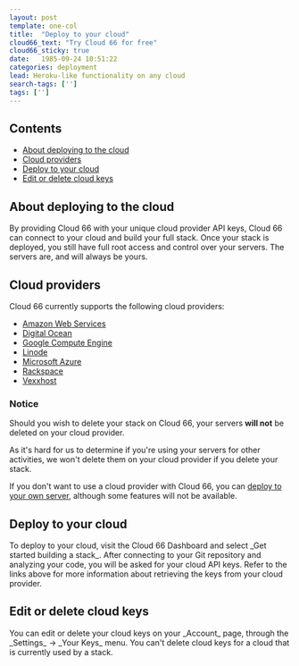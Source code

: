 ```yaml
---
layout: post
template: one-col
title:  "Deploy to your cloud"
cloud66_text: "Try Cloud 66 for free"
cloud66_sticky: true
date:   1985-09-24 10:51:22
categories: deployment
lead: Heroku-like functionality on any cloud
search-tags: ['']
tags: ['']
---
```


<h2>Contents</h2>
<ul class="page-toc">
    <li>
        <a href="#about">About deploying to the cloud</a>
    </li>
    <li>
        <a href="#cloud">Cloud providers</a>
    </li>
    <li>
        <a href="#deploy">Deploy to your cloud</a>
    </li>
    <li>
        <a href="#edit">Edit or delete cloud keys</a>
    </li>
</ul>

<h2 id="about">About deploying to the cloud</h2>
By providing Cloud 66 with your unique cloud provider API keys, Cloud 66 can connect to your cloud and build your full stack. Once your stack is deployed, you still have full root access and control over your servers. The servers are, and will always be yours.

<h2 id="cloud">Cloud providers</h2>
Cloud 66 currently supports the following cloud providers:

<ul class="list">
    <li><a href="/deployment/amazon-web-services-cloud">Amazon Web Services</a></li>   
    <li><a href="/deployment/digitalocean-cloud">Digital Ocean</a></li>
    <li><a href="/deployment/google-compute-engine-cloud">Google Compute Engine</a></li>
    <li><a href="/deployment/linode-cloud">Linode</a></li>
    <li><a href="/deployment/microsoft-azure-cloud">Microsoft Azure</a></li>
    <li><a href="/deployment/rackspace-cloud">Rackspace</a></li>
    <li><a href="/deployment/vexxhost-cloud">Vexxhost</a></li>    
</ul>

<div class="notice notice-warning">
    <h3>Notice</h3>
    <p>Should you wish to delete your stack on Cloud 66, your servers <b>will not</b> be deleted on your cloud provider.</p>
</div>

As it's hard for us to determine if you're using your servers for other activities, we won't delete them on your cloud provider if you delete your stack.

If you don't want to use a cloud provider with Cloud 66, you can [deploy to your own server](/deployment/deploy-to-your-own-server), although some features will not be available.

<h2 id="deploy">Deploy to your cloud</h2>
To deploy to your cloud, visit the Cloud 66 Dashboard and select _Get started building a stack_. After connecting to your Git repository and analyzing your code, you will be asked for your cloud API keys. Refer to the links above for more information about retrieving the keys from your cloud provider.

<h2 id="edit">Edit or delete cloud keys</h2>
You can edit or delete your cloud keys on your _Account_ page, through the _Settings_ -> _Your Keys_ menu. You can't delete cloud keys for a cloud that is currently used by a stack.